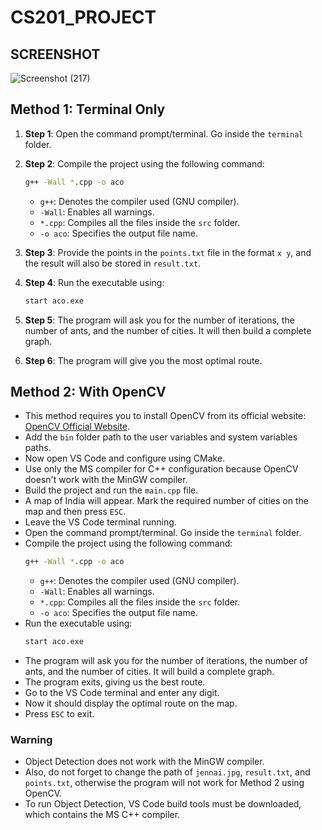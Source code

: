 # CS201_PROJECT
## SCREENSHOT
![Screenshot (217)](https://github.com/Ark898/CS201_PROJECT/assets/137332440/46c72d3a-b071-403c-855a-a99241ab5126)
## Method 1: Terminal Only

1. **Step 1**: Open the command prompt/terminal. Go inside the `terminal` folder.

2. **Step 2**: Compile the project using the following command:
    ```bash
    g++ -Wall *.cpp -o aco
    ```
    - `g++`: Denotes the compiler used (GNU compiler).
    - `-Wall`: Enables all warnings.
    - `*.cpp`: Compiles all the files inside the `src` folder.
    - `-o aco`: Specifies the output file name.

3. **Step 3**: Provide the points in the `points.txt` file in the format `x y`, and the result will also be stored in `result.txt`.

4. **Step 4**: Run the executable using:
    ```bash
    start aco.exe
    ```

5. **Step 5**: The program will ask you for the number of iterations, the number of ants, and the number of cities. It will then build a complete graph.

6. **Step 6**: The program will give you the most optimal route.

## Method 2: With OpenCV

- This method requires you to install OpenCV from its official website: [OpenCV Official Website](https://opencv.org/releases/).
- Add the `bin` folder path to the user variables and system variables paths.
- Now open VS Code and configure using CMake.
- Use only the MS compiler for C++ configuration because OpenCV doesn't work with the MinGW compiler.
- Build the project and run the `main.cpp` file.
- A map of India will appear. Mark the required number of cities on the map and then press `ESC`.
- Leave the VS Code terminal running.
- Open the command prompt/terminal. Go inside the `terminal` folder.
- Compile the project using the following command:
    ```bash
    g++ -Wall *.cpp -o aco
    ```
    - `g++`: Denotes the compiler used (GNU compiler).
    - `-Wall`: Enables all warnings.
    - `*.cpp`: Compiles all the files inside the `src` folder.
    - `-o aco`: Specifies the output file name.
- Run the executable using:
    ```bash
    start aco.exe
    ```
- The program will ask you for the number of iterations, the number of ants, and the number of cities. It will build a complete graph.
- The program exits, giving us the best route.
- Go to the VS Code terminal and enter any digit.
- Now it should display the optimal route on the map.
- Press `ESC` to exit.

### Warning

- Object Detection does not work with the MinGW compiler.
- Also, do not forget to change the path of `jennai.jpg`, `result.txt`, and `points.txt`, otherwise the program will not work for Method 2 using OpenCV.
- To run Object Detection, VS Code build tools must be downloaded, which contains the MS C++ compiler.
